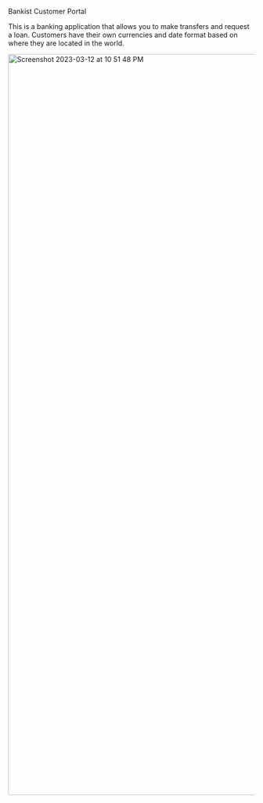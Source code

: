 Bankist Customer Portal

This is a banking application that allows you to make transfers and request a loan. Customers have their own currencies and date format based on where they are located in the world.

<img width="1512" alt="Screenshot 2023-03-12 at 10 51 48 PM" src="https://user-images.githubusercontent.com/83601745/224598038-3ea0ef90-9ee2-4d22-91b6-e479c10964ee.png">

